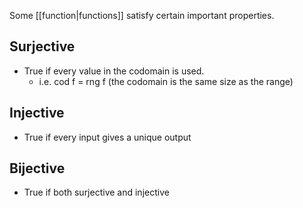 Some [[function|functions]] satisfy certain important properties.

## Surjective
- True if every value in the codomain is used.
	- i.e. cod f = rng f (the codomain is the same size as the range)

## Injective
- True if every input gives a unique output

## Bijective
- True if both surjective and injective